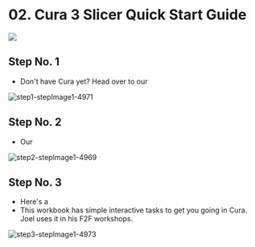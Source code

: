 # 02. Cura 3 Slicer Quick Start Guide

![](https://d17kynu4zpq5hy.cloudfront.net/igi/imade3d/le5OIp6qarQipg4l.medium)

## Step No. 1

- Don't have Cura yet? Head over to our

![step1-stepImage1-4971](https://d17kynu4zpq5hy.cloudfront.net/igi/imade3d/GqLyHElyYKlOW6nW.medium)

## Step No. 2

- Our

![step2-stepImage1-4969](https://d17kynu4zpq5hy.cloudfront.net/igi/imade3d/6RS5EsOYiQou2XOw.medium)

## Step No. 3

- Here's a
- This workbook has simple interactive tasks to get you going in Cura. Joel uses it in his F2F workshops.

![step3-stepImage1-4973](https://d17kynu4zpq5hy.cloudfront.net/igi/imade3d/C56UjItqPL22VbPn.medium)

<span></span>